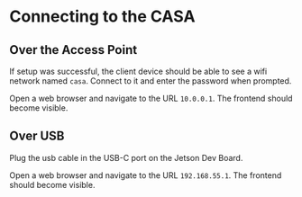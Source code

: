 # Connecting to the CASA

## Over the Access Point
If setup was successful, the client device should be able to see a wifi network
named `casa`. Connect to it and enter the password when prompted.

Open a web browser and navigate to the URL `10.0.0.1`. The frontend should become
visible.

## Over USB
Plug the usb cable in the USB-C port on the Jetson Dev Board.

Open a web browser and navigate to the URL `192.168.55.1`. The frontend should become
visible.